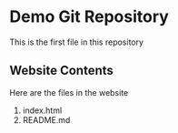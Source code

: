 # Demo Git Repository

This is the first file in this repository

## Website Contents

Here are the files in the website

1. index.html
2. README.md